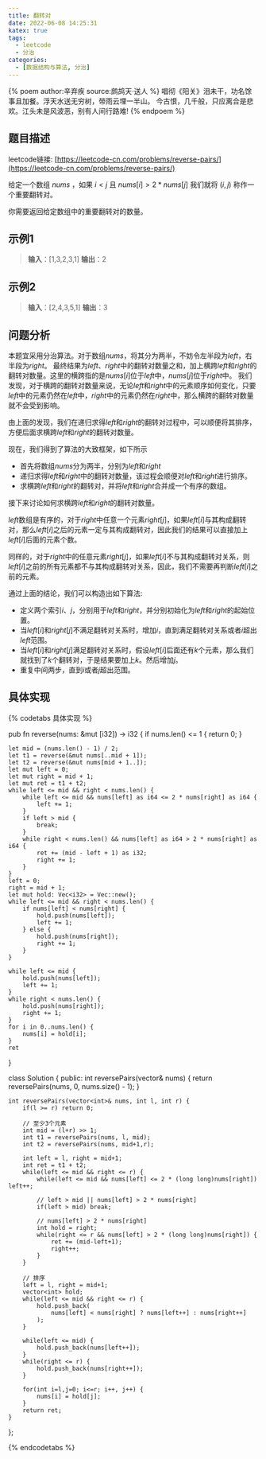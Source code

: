 ```yaml
---
title: 翻转对
date: 2022-06-08 14:25:31
katex: true
tags: 
  - leetcode
  - 分治
categories:
  - [数据结构与算法, 分治]
---
```

{% poem author:辛弃疾 source:鹧鸪天·送人 %}
唱彻《阳关》泪未干，功名馀事且加餐。浮天水送无穷树，带雨云埋一半山。
今古恨，几千般，只应离合是悲欢。江头未是风波恶，别有人间行路难!
{% endpoem %}

## 题目描述
leetcode链接: [https://leetcode-cn.com/problems/reverse-pairs/](https://leetcode-cn.com/problems/reverse-pairs/)

给定一个数组 $nums$ ，如果 $i < j$ 且 $nums[i] > 2*nums[j]$ 我们就将 $(i, j)$ 称作一个重要翻转对。

你需要返回给定数组中的重要翻转对的数量。
## 示例1
>**输入**：[1,3,2,3,1]
**输出**：2
## 示例2
>**输入**：[2,4,3,5,1]
**输出**：3

## 问题分析
本题宜采用分治算法。对于数组$nums$，将其分为两半，不妨令左半段为$left$，右半段为$right$。
最终结果为$left$、$right$中的翻转对数量之和，加上横跨$left$和$right$的翻转对数量。这里的横跨指的是$nums[i]$位于$left$中，$nums[j]$位于$right$中。
我们发现，对于横跨的翻转对数量来说，无论$left$和$right$中的元素顺序如何变化，只要$left$中的元素仍然在$left$中，$right$中的元素仍然在$right$中，那么横跨的翻转对数量就不会受到影响。

由上面的发现，我们在递归求得$left$和$right$的翻转对过程中，可以顺便将其排序，方便后面求横跨$left$和$right$的翻转对数量。

现在，我们得到了算法的大致框架，如下所示
 - 首先将数组$nums$分为两半，分别为$left$和$right$
 - 递归求得$left$和$right$中的翻转对数量，该过程会顺便对$left$和$right$进行排序。
 - 求横跨$left$和$right$的翻转对，并将$left$和$right$合并成一个有序的数组。

接下来讨论如何求横跨$left$和$right$的翻转对数量。

$left$数组是有序的，对于$right$中任意一个元素$right[j]$，如果$left[i]$与其构成翻转对，那么$left[i]$之后的元素一定与其构成翻转对，因此我们的结果可以直接加上$left[i]$后面的元素个数。

同样的，对于$right$中的任意元素$right[j]$，如果$left[i]$不与其构成翻转对关系，则$left[i]$之前的所有元素都不与其构成翻转对关系，因此，我们不需要再判断$left[i]$之前的元素。

通过上面的结论，我们可以构造出如下算法:
 - 定义两个索引$i$、$j$，分别用于$left$和$right$，并分别初始化为$left$和$right$的起始位置。
 - 当$left[i]$和$right[j]$不满足翻转对关系时，增加$i$，直到满足翻转对关系或者$i$超出$left$范围。
 - 当$left[i]$和$right[j]$满足翻转对关系时，假设$left[i]$后面还有$k$个元素，那么我们就找到了$k$个翻转对，于是结果要加上$k$。然后增加$j$。
 - 重复中间两步，直到$i$或者$j$超出范围。


## 具体实现
{% codetabs 具体实现 %}
<!-- tab lang:rust -->
pub fn reverse(nums: &mut [i32]) -> i32 {
    if nums.len() <= 1 {
        return 0;
    }

    let mid = (nums.len() - 1) / 2;
    let t1 = reverse(&mut nums[..mid + 1]);
    let t2 = reverse(&mut nums[mid + 1..]);
    let mut left = 0;
    let mut right = mid + 1;
    let mut ret = t1 + t2;
    while left <= mid && right < nums.len() {
        while left <= mid && nums[left] as i64 <= 2 * nums[right] as i64 {
            left += 1;
        }
        if left > mid {
            break;
        }
        while right < nums.len() && nums[left] as i64 > 2 * nums[right] as i64 {
            ret += (mid - left + 1) as i32;
            right += 1;
        }
    }
    left = 0;
    right = mid + 1;
    let mut hold: Vec<i32> = Vec::new();
    while left <= mid && right < nums.len() {
        if nums[left] < nums[right] {
            hold.push(nums[left]);
            left += 1;
        } else {
            hold.push(nums[right]);
            right += 1;
        }
    }

    while left <= mid {
        hold.push(nums[left]);
        left += 1;
    }
    while right < nums.len() {
        hold.push(nums[right]);
        right += 1;
    }
    for i in 0..nums.len() {
        nums[i] = hold[i];
    }
    ret
}
<!-- endtab -->
<!-- tab lang:cpp -->
class Solution {
public:
    int reversePairs(vector<int>& nums) {
        return reversePairs(nums, 0, nums.size() - 1);
    }

    int reversePairs(vector<int>& nums, int l, int r) {
        if(l >= r) return 0;

        // 至少3个元素
        int mid = (l+r) >> 1;
        int t1 = reversePairs(nums, l, mid);
        int t2 = reversePairs(nums, mid+1,r);

        int left = l, right = mid+1;
        int ret = t1 + t2;
        while(left <= mid && right <= r) {
            while(left <= mid && nums[left] <= 2 * (long long)nums[right]) left++;
            
            // left > mid || nums[left] > 2 * nums[right]
            if(left > mid) break;

            // nums[left] > 2 * nums[right]
            int hold = right;
            while(right <= r && nums[left] > 2 * (long long)nums[right]) { 
                ret += (mid-left+1);
                right++; 
            }
        }
        
        // 排序
        left = l, right = mid+1;
        vector<int> hold;
        while(left <= mid && right <= r) {
            hold.push_back(
                nums[left] < nums[right] ? nums[left++] : nums[right++]
            );
        }

        while(left <= mid) {
            hold.push_back(nums[left++]);
        }
        while(right <= r) {
            hold.push_back(nums[right++]);
        }

        for(int i=l,j=0; i<=r; i++, j++) {
            nums[i] = hold[j];
        }
        return ret;
    }
};
<!-- endtab -->
{% endcodetabs %}